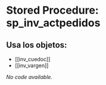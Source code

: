 # Stored Procedure: sp_inv_actpedidos

## Usa los objetos:
- [[inv_cuedoc]]
- [[inv_vargen]]

*No code available.*

